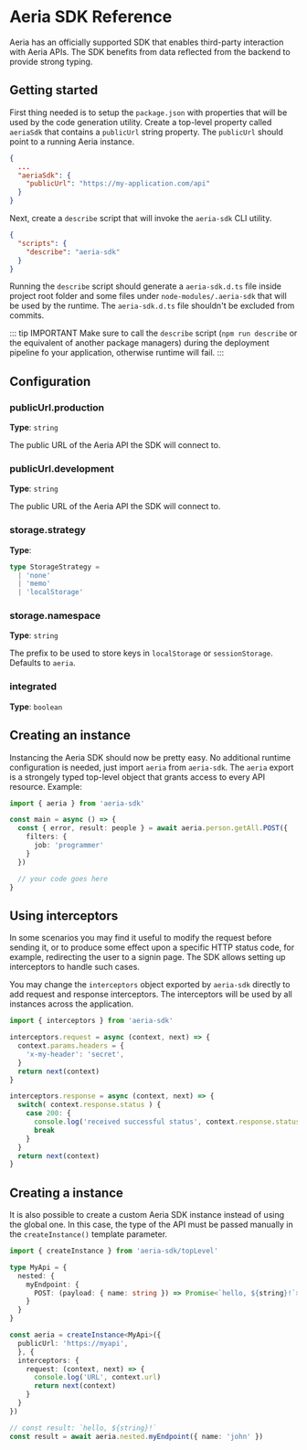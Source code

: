 # Aeria SDK Reference

Aeria has an officially supported SDK that enables third-party interaction with Aeria APIs. The SDK benefits from data reflected from the backend to provide strong typing.


## Getting started

First thing needed is to setup the `package.json` with properties that will be used by the code generation utility. Create a top-level property called `aeriaSdk` that contains a `publicUrl` string property. The `publicUrl` should point to a running Aeria instance.

```json
{
  ...
  "aeriaSdk": {
    "publicUrl": "https://my-application.com/api"
  }
}
```

Next, create a `describe` script that will invoke the `aeria-sdk` CLI utility.

```json
{
  "scripts": {
    "describe": "aeria-sdk"
  }
}
```

Running the `describe` script should generate a `aeria-sdk.d.ts` file inside project root folder and some files under `node-modules/.aeria-sdk` that will be used by the runtime. The `aeria-sdk.d.ts` file shouldn't be excluded from commits.

::: tip IMPORTANT
Make sure to call the `describe` script (`npm run describe` or the equivalent of another package managers) during the deployment pipeline fo your application, otherwise runtime will fail.
:::

## Configuration

### publicUrl.production

**Type**: `string`

The public URL of the Aeria API the SDK will connect to.

### publicUrl.development

**Type**: `string`

The public URL of the Aeria API the SDK will connect to.

### storage.strategy

**Type**:

```ts
type StorageStrategy =
  | 'none'
  | 'memo'
  | 'localStorage'
```

### storage.namespace

**Type**: `string`

The prefix to be used to store keys in `localStorage` or `sessionStorage`. Defaults to `aeria`.

### integrated

**Type**: `boolean`


## Creating an instance

Instancing the Aeria SDK should now be pretty easy. No additional runtime configuration is needed, just import `aeria` from `aeria-sdk`. The `aeria` export is a strongely typed top-level object that grants access to every API resource. Example:

```typescript
import { aeria } from 'aeria-sdk'

const main = async () => {
  const { error, result: people } = await aeria.person.getAll.POST({
    filters: {
      job: 'programmer'
    }
  })

  // your code goes here
}
```

## Using interceptors

In some scenarios you may find it useful to modify the request before sending it, or to produce some effect upon a specific HTTP status code, for example, redirecting the user to a signin page. The SDK allows setting up interceptors to handle such cases.

You may change the `interceptors` object exported by `aeria-sdk` directly to add request and response interceptors. The interceptors will be used by all instances across the application.

```typescript
import { interceptors } from 'aeria-sdk'

interceptors.request = async (context, next) => {
  context.params.headers = {
    'x-my-header': 'secret',
  }
  return next(context)
}

interceptors.response = async (context, next) => {
  switch( context.response.status ) {
    case 200: {
      console.log('received successful status', context.response.statusText)
      break
    }
  }
  return next(context)
}
```

## Creating a instance

It is also possible to create a custom Aeria SDK instance instead of using the global one. In this case, the type of the API must be passed manually in the `createInstance()` template parameter.

```typescript
import { createInstance } from 'aeria-sdk/topLevel'

type MyApi = {
  nested: {
    myEndpoint: {
      POST: (payload: { name: string }) => Promise<`hello, ${string}!`>
    }
  }
}

const aeria = createInstance<MyApi>({
  publicUrl: 'https://myapi',
  }, {
  interceptors: {
    request: (context, next) => {
      console.log('URL', context.url)
      return next(context)
    }
  }
})

// const result: `hello, ${string}!`
const result = await aeria.nested.myEndpoint({ name: 'john' })
```

